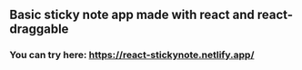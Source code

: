 ## Basic sticky note app made with react and react-draggable

### You can try here: https://react-stickynote.netlify.app/
